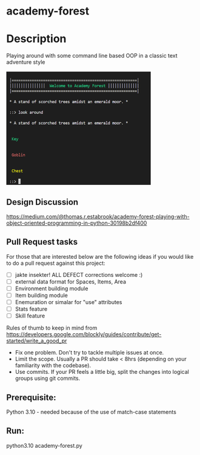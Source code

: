 # academy-forest
# Description 
Playing around with some command line based OOP in a classic text adventure style

![Academy Forest console view](academy-forest.PNG)

## Design Discussion
https://medium.com/@thomas.r.estabrook/academy-forest-playing-with-object-oriented-programming-in-python-30198b2df400

## Pull Request tasks
For those that are interested below are the following ideas if you would like to do a pull request against this project:

- [ ] jakte insekter! ALL DEFECT corrections welcome :)
- [ ] external data format for Spaces, Items, Area
- [ ] Environment building module
- [ ] Item building module
- [ ] Enemuration or simalar for "use" attributes
- [ ] Stats feature
- [ ] Skill feature

Rules of thumb to keep in mind from https://developers.google.com/blockly/guides/contribute/get-started/write_a_good_pr

- Fix one problem. Don't try to tackle multiple issues at once.
- Limit the scope. Usually a PR should take < 8hrs (depending on your familiarity with the codebase).
- Use commits. If your PR feels a little big, split the changes into logical groups using git commits.

## Prerequisite:
   Python 3.10 - needed because of the use of match-case statements
 
## Run:
  python3.10 academy-forest.py
